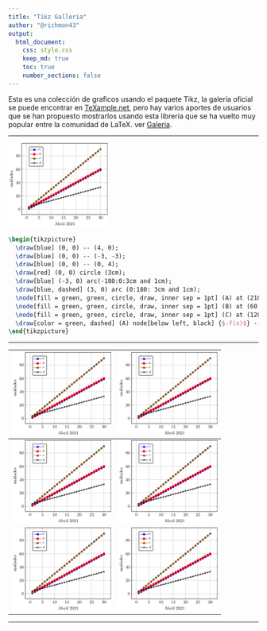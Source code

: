 ```yaml
---
title: "Tikz Galleria"
author: "@richmon43"
output:
  html_document:
    css: style.css
    keep_md: true
    toc: true
    number_sections: false
---
```


Esta es una colección de graficos usando el paquete Tikz, la galería oficial se puede encontrar en [TeXample.net](http://www.texample.net/tikz/examples/), pero hay varios aportes de usuarios que se han propuesto mostrarlos usando esta libreria que se ha vuelto muy popular entre la comunidad de LaTeX. ver [Galeria](./Galeria.md).

****

![](./tikz/fig02d.png)


```tex
\begin{tikzpicture}
  \draw[blue] (0, 0) -- (4, 0);
  \draw[blue] (0, 0) -- (-3, -3);
  \draw[blue] (0, 0) -- (0, 4);
  \draw[red] (0, 0) circle (3cm);
  \draw[blue] (-3, 0) arc(-180:0:3cm and 1cm);
  \draw[blue, dashed] (3, 0) arc (0:180: 3cm and 1cm);
  \node[fill = green, green, circle, draw, inner sep = 1pt] (A) at (210:3) {};
  \node[fill = green, green, circle, draw, inner sep = 1pt] (B) at (60:3) {};
  \node[fill = green, green, circle, draw, inner sep = 1pt] (C) at (120:3cm and 1cm) {};
  \draw[color = green, dashed] (A) node[below left, black] {$-f(x)$} -- (B) node[right, black] {$f(x)$} -- (C) node[above, black] {$g(x)$};
\end{tikzpicture}
```
****

| [![fig02.tikz](./tikz/fig02d.png)](https://github.com/richmon43/ejemplosTikz/blob/master/tikz/fig01.tikz) | [![fig02.tikz](./tikz/fig02d.png)](https://github.com/richmon43/ejemplosTikz/blob/master/tikz/fig01.tikz) |
| ------------------------------------ | ------------------------------------ |
| [![fig02.tikz](./tikz/fig02d.png)](https://github.com/richmon43/ejemplosTikz/blob/master/tikz/fig01.tikz) | [![fig02.tikz](./tikz/fig02d.png)](https://github.com/richmon43/ejemplosTikz/blob/master/tikz/fig01.tikz) |
| [![fig02.tikz](./tikz/fig02d.png)](https://github.com/richmon43/ejemplosTikz/blob/master/tikz/fig01.tikz) | [![fig02.tikz](./tikz/fig02d.png)](https://github.com/richmon43/ejemplosTikz/blob/master/tikz/fig01.tikz) |

****

